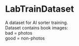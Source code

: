 # LabTrainDataset
A dataset for AI sorter training.  
Dataset contains book images:  
bad = photos  
good = non-photos
